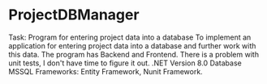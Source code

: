 # ProjectDBManager
Task: Program for entering project data into a database
To implement an application for entering project data into a database and further work with this data. The program has Backend and Frontend. There is a problem with unit tests, I don't have time to figure it out.
.NET Version 8.0
Database MSSQL
Frameworks: Entity Framework, Nunit Framework.
